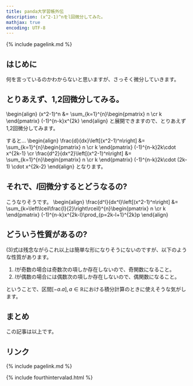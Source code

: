```yaml
---
title: panda大学習帳外伝
description: (x^2-1)^nをl回微分してみた。
mathjax: true
encoding: UTF-8
---
```

{% include pagelink.md %}
## はじめに
何を言っているのかわからないと思いますが、さっそく微分していきます。
## とりあえず、1,2回微分してみる。
\begin{align}
(x^2-1)^n &= \sum_{k=1}^{n}\begin{pmatrix}
    n \cr
    k
\end{pmatrix} (-1)^{n-k}x^{2k}
\end{align}
と展開できますので、とりあえず1,2回微分してみます。

すると…
\begin{align}
\frac{d}{dx}\left[(x^2-1)^n\right] &= \sum_{k=1}^{n}\begin{pmatrix}
    n \cr
    k
\end{pmatrix} (-1)^{n-k}2k\cdot x^{2k-1} \cr
\frac{d^2}{dx^2}\left[(x^2-1)^n\right] &= \sum_{k=1}^{n}\begin{pmatrix}
    n \cr
    k
\end{pmatrix} (-1)^{n-k}2k\cdot (2k-1) \cdot x^{2k-2}
\end{align}
となります。
## それで、$l$回微分するとどうなるの?
こうなりそうです。
\begin{align}
  \frac{d^l}{dx^l}\left[(x^2-1)^n\right] &= \sum_{k=\left\lceil\frac{l}{2}\right\rceil}^{n}\begin{pmatrix}
    n \cr
    k
    \end{pmatrix} (-1)^{n-k}x^{2k-l}\prod_{p=2k-l+1}^{2k}p
\end{align}
## どういう性質があるの?
(3)式は残念ながらこれ以上は簡単な形になりそうにないのですが、以下のような性質があります。

1. $l$が奇数の場合は奇数次の項しか存在しないので、奇関数になること。
1. $l$が偶数の場合には偶数次の項しか存在しないので、偶関数になること。

ということで、区間$[-a.a], a \in \mathbb{R}$における積分計算のときに使えそうな気がします。
## まとめ
この記事は以上です。
## リンク
{% include pagelink.md %}

{% include fourthintervalad.html %}

